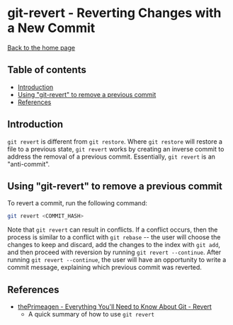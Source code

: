 git-revert - Reverting Changes with a New Commit
================================================

[Back to the home page](../README.md)

Table of contents
-----------------

- [Introduction](#introduction)
- [Using "git-revert" to remove a previous commit](#using-git-revert-to-remove-a-previous-commit)
- [References](#references)

Introduction
------------

`git revert` is different from `git restore`. Where `git restore` will restore a file to a previous state, `git revert` works by creating an inverse commit to address the removal of a previous commit. Essentially, `git revert` is an "anti-commit".

Using "git-revert" to remove a previous commit
----------------------------------------------

To revert a commit, run the following command:

```bash
git revert <COMMIT_HASH>
```

Note that `git revert` can result in conflicts. If a conflict occurs, then the process is similar to a conflict with `git rebase` -- the user will choose the changes to keep and discard, add the changes to the index with `git add`, and then proceed with reversion by running `git revert --continue`. After running `git revert --continue`, the user will have an opportunity to write a commit message, explaining which previous commit was reverted.

References
----------

- [thePrimeagen - Everything You'll Need to Know About Git - Revert](https://theprimeagen.github.io/fem-git/lessons/git-gud/revert)
    - A quick summary of how to use `git revert`
